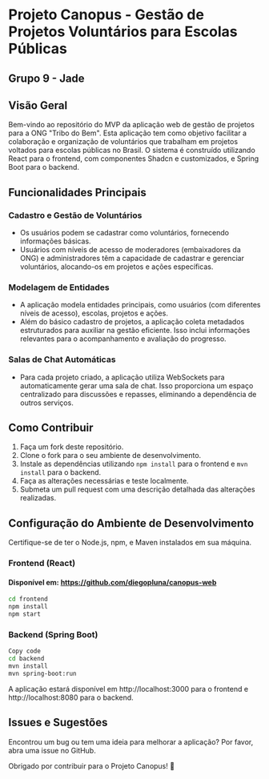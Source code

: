 # Projeto Canopus - Gestão de Projetos Voluntários para Escolas Públicas
## Grupo 9 - Jade

## Visão Geral
Bem-vindo ao repositório do MVP da aplicação web de gestão de projetos para a ONG "Tribo do Bem". Esta aplicação tem como objetivo facilitar a colaboração e organização de voluntários que trabalham em projetos voltados para escolas públicas no Brasil. O sistema é construído utilizando React para o frontend, com componentes Shadcn e customizados, e Spring Boot para o backend.


## Funcionalidades Principais

### Cadastro e Gestão de Voluntários

- Os usuários podem se cadastrar como voluntários, fornecendo informações básicas.
- Usuários com níveis de acesso de moderadores (embaixadores da ONG) e administradores têm a capacidade de cadastrar e gerenciar voluntários, alocando-os em projetos e ações específicas.

### Modelagem de Entidades

- A aplicação modela entidades principais, como usuários (com diferentes níveis de acesso), escolas, projetos e ações.
- Além do básico cadastro de projetos, a aplicação coleta metadados estruturados para auxiliar na gestão eficiente. Isso inclui informações relevantes para o acompanhamento e avaliação do progresso.


### Salas de Chat Automáticas

- Para cada projeto criado, a aplicação utiliza WebSockets para automaticamente gerar uma sala de chat. Isso proporciona um espaço centralizado para discussões e repasses, eliminando a dependência de outros serviços.

## Como Contribuir

1. Faça um fork deste repositório.
2. Clone o fork para o seu ambiente de desenvolvimento.
3. Instale as dependências utilizando `npm install` para o frontend e `mvn install` para o backend.
4. Faça as alterações necessárias e teste localmente.
5. Submeta um pull request com uma descrição detalhada das alterações realizadas.

## Configuração do Ambiente de Desenvolvimento

Certifique-se de ter o Node.js, npm, e Maven instalados em sua máquina.

### Frontend (React)
#### Disponível em: https://github.com/diegopluna/canopus-web

```bash
cd frontend
npm install
npm start
```

### Backend (Spring Boot)
``` bash
Copy code
cd backend
mvn install
mvn spring-boot:run
```

A aplicação estará disponível em http://localhost:3000 para o frontend e http://localhost:8080 para o backend.

## Issues e Sugestões
Encontrou um bug ou tem uma ideia para melhorar a aplicação? Por favor, abra uma issue no GitHub.

Obrigado por contribuir para o Projeto Canopus! 🚀

